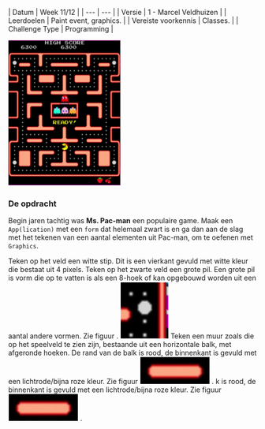 <a id="cha:challengeMsPacman"></a>
| Datum | Week 11/12 |
| --- | --- |
| Versie | 1 - Marcel Veldhuizen |
| Leerdoelen | Paint event, graphics. |
| Vereiste voorkennis | Classes. |
| Challenge Type | Programming |


![](figures/pacmanboard.png "pacman")
### De opdracht
Begin jaren tachtig was **Ms. Pac-man** een populaire game. Maak een `App(lication)` met een `form` dat helemaal zwart is en ga dan aan de slag met het tekenen van een aantal elementen uit Pac-man, om te oefenen met `Graphics`.

Teken op het veld een witte stip. Dit is een vierkant gevuld met witte kleur die bestaat uit 4 pixels.
Teken op het zwarte veld een grote pil. Een grote pil is vorm die op te vatten is als een 8-hoek of kan opgebouwd worden uit een aantal andere vormen. Zie figuur
[](#fig:pil).
![fig:pil](figures/pacmanbigpill.png "pil")
Teken een muur zoals die op het speelveld te zien zijn, bestaande uit een horizontale balk, met afgeronde hoeken. De rand van de balk is rood, de binnenkant is gevuld met een lichtrode/bijna roze kleur. Zie figuur
[](#fig:bar)
![fig:bar](figures/pacmanbar.png "muur") .
k is rood, de binnenkant is gevuld met een lichtrode/bijna roze kleur. Zie figuur
[](#fig:bar)
![fig:bar](figures/pacmanbar.png "muur") .
